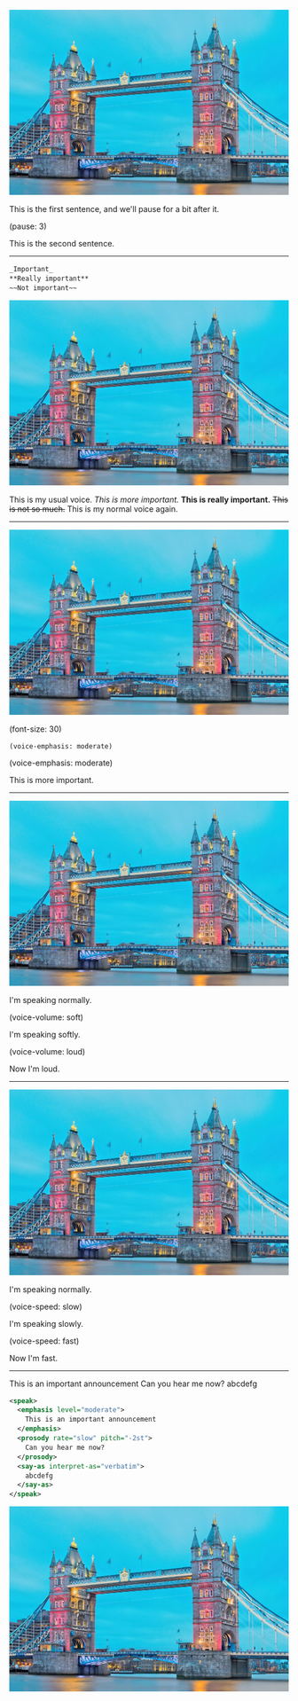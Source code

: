 ![cover](london.jpg)

This is the first sentence, and we'll pause for a bit after it.

<!-- to add a pause between sentences, just use the pause stage direction, and set the number of seconds -->

(pause: 3)

This is the second sentence.

---

```txt
_Important_
**Really important**
~~Not important~~
```

![cover](london.jpg)

<!-- Use markdown emphasis, strong and strikeout to control emphasis -->

This is my usual voice. *This is more important.* **This is really important.** ~~This is not so much.~~ This is my normal voice again.

---

![cover](london.jpg)

(font-size: 30)

```
(voice-emphasis: moderate)
```

(voice-emphasis: moderate)

This is more important.

---

![cover](london.jpg)

I'm speaking normally.

(voice-volume: soft)

I'm speaking softly.

(voice-volume: loud)

Now I'm loud.

---

![cover](london.jpg)

I'm speaking normally.

(voice-speed: slow)

I'm speaking slowly.

(voice-speed: fast)

Now I'm fast.

---

<!-- for advanced control with generated voice, wrap the narration into <speak></speak> and use SSML -->

<speak>
  <emphasis level="strong">This is an important announcement</emphasis>
  <prosody rate="slow" pitch="-2st">Can you hear me now?</prosody>  
  <say-as interpret-as="verbatim">abcdefg</say-as>
</speak>

```xml
<speak>
  <emphasis level="moderate">
    This is an important announcement
  </emphasis>
  <prosody rate="slow" pitch="-2st">
    Can you hear me now?
  </prosody>  
  <say-as interpret-as="verbatim">
    abcdefg
  </say-as>
</speak>
```

![cover](london.jpg)
